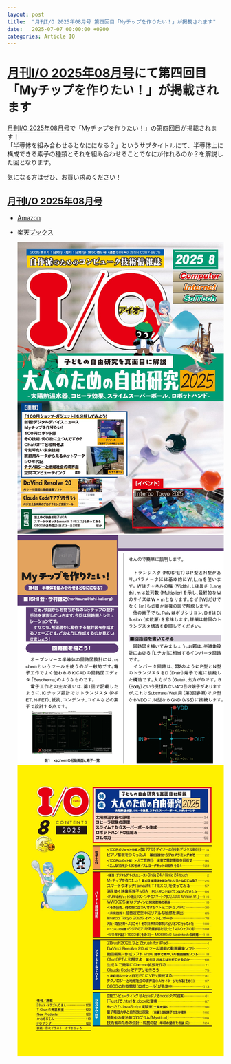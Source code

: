 ```yaml
---
layout: post
title:  "月刊I/O 2025年08月号 第四回目「Myチップを作りたい！」が掲載されます"
date:   2025-07-07 00:00:00 +0900
categories: Article IO
---
```


# [月刊I/O 2025年08月号](https://www.amazon.co.jp/dp/B00XVN20RY/)にて第四回目「Myチップを作りたい！」が掲載されます
[月刊I/O 2025年08月号](https://www.amazon.co.jp/dp/B00XVN20RY/)で「Myチップを作りたい！」の第四回目が掲載されます！  
「半導体を組み合わせるとなにになる？」というサブタイトルにて、半導体上に構成できる素子の種類とそれを組み合わせることでなにが作れるのか？を解説した回となります。  
  
気になる方はぜひ、お買い求めください！  

## [月刊I/O 2025年08月号](https://www.amazon.co.jp/dp/B00XVN20RY/)
* [Amazon](https://www.amazon.co.jp/dp/B00XVN20RY/)
* [楽天ブックス](https://books.rakuten.co.jp/rb/18298043/)

  ![表紙](/assets/images/article/IO/IO_202508_TOP.jpg)  
  ![サンプルページ](/assets/images/article/IO/IO_202508_1stP.png)  
  ![もくじ](/assets/images/article/IO/IO_202508_agenda.jpg)  

